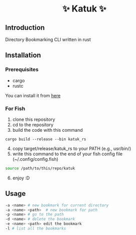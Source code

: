 <h1 align="center"> ✨ Katuk ✨ </h1>

## Introduction 

Directory Bookmarking CLI written in rust 

## Installation 

### Prerequisites 

- cargo 
- rustc

You can install it from [here](https://www.rust-lang.org)

### For Fish 

1. clone this repository 
2. cd to the repository 
3. build the code with this command
```
cargo build --release --bin katuk_rs
```
4. copy target/release/katuk_rs to your PATH (e.g., usr/bin/)
5. write this command to the end of your fish config file (~/.config/config.fish) 
```bash 
source /path/to/this/repo/katuk
```
6. enjoy :D

## Usage

```bash
-a <name> # new bookmark for current directory 
-a <name> <path>  # new bookmark for path 
-p <name> # go to the path 
-d <name> # delete the bookmark
-e <name> <path> edit the bookmark
-l # list all the bookmarks
```
